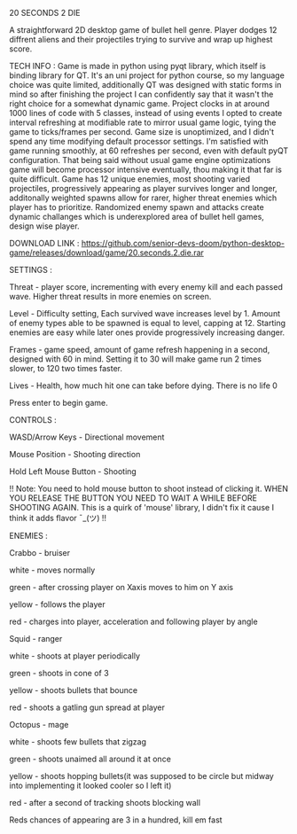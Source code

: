 20 SECONDS 2 DIE

A straightforward 2D desktop game of bullet hell genre. Player dodges 12 diffrent aliens and their projectiles trying to survive and wrap up highest score.

TECH INFO :
Game is made in python using pyqt library, which itself is binding library for QT. It's an uni project for python course, so my language choice was quite limited, additionally QT was designed with static forms in mind so after finishing the project I can confidently say that it wasn't the right choice for a somewhat dynamic game. Project clocks in at around 1000 lines of code with 5 classes, instead of using events I opted to create interval refreshing at modifiable rate to mirror usual game logic, tying the game to ticks/frames per second. Game size is unoptimized, and I didn't spend any time modifying default processor settings. I'm satisfied with game running smoothly, at 60 refreshes per second, even with default pyQT configuration. That being said without usual game engine optimizations game will become processor intensive eventually, thou making it that far is quite difficult. Game has 12 unique enemies, most shooting varied projectiles, progressively appearing as player survives longer and longer, additonally weighted spawns allow for rarer, higher threat enemies which player has to prioritize. Randomized enemy spawn and attacks create dynamic challanges which is underexplored area of bullet hell games, design wise player.

DOWNLOAD LINK : https://github.com/senior-devs-doom/python-desktop-game/releases/download/game/20.seconds.2.die.rar

SETTINGS :

Threat - player score, incrementing with every enemy kill and each passed wave. Higher threat results in more enemies on screen.

Level - Difficulty setting, Each survived wave increases level by 1. Amount of enemy types able to be spawned is equal to level, capping at 12. Starting enemies are easy while later ones provide progressively increasing danger.

Frames - game speed, amount of game refresh happening in a second, designed with 60 in mind. Setting it to 30 will make game run 2 times slower, to 120 two times faster.

Lives - Health, how much hit one can take before dying. There is no life 0

Press enter to begin game.

CONTROLS :

WASD/Arrow Keys - Directional movement

Mouse Position - Shooting direction

Hold Left Mouse Button - Shooting

!! Note: You need to hold mouse button to shoot instead of clicking it. WHEN YOU RELEASE THE BUTTON YOU NEED TO WAIT A WHILE BEFORE SHOOTING AGAIN. This is a quirk of 'mouse' library, I didn't fix it cause I think it adds flavor  ¯\_(ツ) !!

ENEMIES :

  Crabbo - bruiser

white - moves normally

green - after crossing player on Xaxis moves to him on Y axis 

yellow - follows the player

red - charges into player, acceleration and following player by angle

  Squid - ranger

white - shoots at player periodically

green - shoots in cone of 3

yellow - shoots bullets that bounce

red - shoots a gatling gun spread at player

  Octopus - mage

white - shoots few bullets that zigzag

green - shoots unaimed all around it at once

yellow - shoots hopping bullets(it was supposed to be circle but midway into implementing it looked cooler so I left it)

red - after a second of tracking shoots blocking wall

Reds chances of appearing are 3 in a hundred, kill em fast



